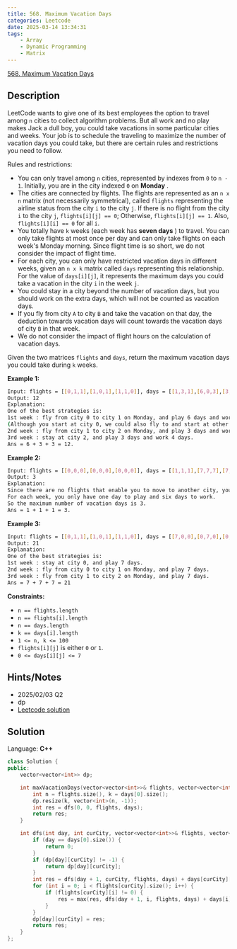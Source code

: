 ```yaml
---
title: 568. Maximum Vacation Days
categories: Leetcode
date: 2025-03-14 13:34:31
tags:
    - Array
    - Dynamic Programming
    - Matrix
---
```


[568. Maximum Vacation Days](https://leetcode.com/problems/maximum-vacation-days/description/)

## Description

LeetCode wants to give one of its best employees the option to travel among `n` cities to collect algorithm problems. But all work and no play makes Jack a dull boy, you could take vacations in some particular cities and weeks. Your job is to schedule the traveling to maximize the number of vacation days you could take, but there are certain rules and restrictions you need to follow.

Rules and restrictions:

- You can only travel among `n` cities, represented by indexes from `0` to `n - 1`. Initially, you are in the city indexed `0` on **Monday** .
- The cities are connected by flights. The flights are represented as an `n x n` matrix (not necessarily symmetrical), called `flights` representing the airline status from the city `i` to the city `j`. If there is no flight from the city `i` to the city `j`, `flights[i][j] == 0`; Otherwise, `flights[i][j] == 1`. Also, `flights[i][i] == 0` for all `i`.
- You totally have `k` weeks (each week has **seven days** ) to travel. You can only take flights at most once per day and can only take flights on each week's Monday morning. Since flight time is so short, we do not consider the impact of flight time.
- For each city, you can only have restricted vacation days in different weeks, given an `n x k` matrix called `days` representing this relationship. For the value of `days[i][j]`, it represents the maximum days you could take a vacation in the city `i` in the week `j`.
- You could stay in a city beyond the number of vacation days, but you should work on the extra days, which will not be counted as vacation days.
- If you fly from city `A` to city `B` and take the vacation on that day, the deduction towards vacation days will count towards the vacation days of city `B` in that week.
- We do not consider the impact of flight hours on the calculation of vacation days.

Given the two matrices `flights` and `days`, return the maximum vacation days you could take during `k` weeks.

**Example 1:**

```bash
Input: flights = [[0,1,1],[1,0,1],[1,1,0]], days = [[1,3,1],[6,0,3],[3,3,3]]
Output: 12
Explanation:
One of the best strategies is:
1st week : fly from city 0 to city 1 on Monday, and play 6 days and work 1 day.
(Although you start at city 0, we could also fly to and start at other cities since it is Monday.)
2nd week : fly from city 1 to city 2 on Monday, and play 3 days and work 4 days.
3rd week : stay at city 2, and play 3 days and work 4 days.
Ans = 6 + 3 + 3 = 12.
```

**Example 2:**

```bash
Input: flights = [[0,0,0],[0,0,0],[0,0,0]], days = [[1,1,1],[7,7,7],[7,7,7]]
Output: 3
Explanation:
Since there are no flights that enable you to move to another city, you have to stay at city 0 for the whole 3 weeks.
For each week, you only have one day to play and six days to work.
So the maximum number of vacation days is 3.
Ans = 1 + 1 + 1 = 3.
```

**Example 3:**

```bash
Input: flights = [[0,1,1],[1,0,1],[1,1,0]], days = [[7,0,0],[0,7,0],[0,0,7]]
Output: 21
Explanation:
One of the best strategies is:
1st week : stay at city 0, and play 7 days.
2nd week : fly from city 0 to city 1 on Monday, and play 7 days.
3rd week : fly from city 1 to city 2 on Monday, and play 7 days.
Ans = 7 + 7 + 7 = 21
```

**Constraints:**

- `n == flights.length`
- `n == flights[i].length`
- `n == days.length`
- `k == days[i].length`
- `1 <= n, k <= 100`
- `flights[i][j]` is either `0` or `1`.
- `0 <= days[i][j] <= 7`

## Hints/Notes

- 2025/02/03 Q2
- dp
- [Leetcode solution](https://leetcode.com/problems/maximum-vacation-days/editorial/)

## Solution

Language: **C++**

```C++
class Solution {
public:
    vector<vector<int>> dp;

    int maxVacationDays(vector<vector<int>>& flights, vector<vector<int>>& days) {
        int n = flights.size(), k = days[0].size();
        dp.resize(k, vector<int>(n, -1));
        int res = dfs(0, 0, flights, days);
        return res;
    }

    int dfs(int day, int curCity, vector<vector<int>>& flights, vector<vector<int>>& days) {
        if (day == days[0].size()) {
            return 0;
        }
        if (dp[day][curCity] != -1) {
            return dp[day][curCity];
        }
        int res = dfs(day + 1, curCity, flights, days) + days[curCity][day];
        for (int i = 0; i < flights[curCity].size(); i++) {
            if (flights[curCity][i] != 0) {
                res = max(res, dfs(day + 1, i, flights, days) + days[i][day]);
            }
        }
        dp[day][curCity] = res;
        return res;
    }
};
```
